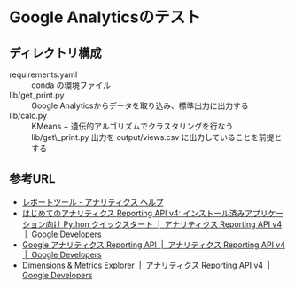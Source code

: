 # Google Analyticsのテスト

## ディレクトリ構成
<dl>
  <dt>requirements.yaml</dt>
  <dd>conda の環境ファイル</dd>

  <dt>lib/get_print.py</dt>
  <dd>Google Analyticsからデータを取り込み、標準出力に出力する</dd>

  <dt>lib/calc.py</dt>
  <dd>
    KMeans + 遺伝的アルゴリズムでクラスタリングを行なう<br>
    lib/get\_print.py 出力を output/views.csv に出力していることを前提とする
  </dd>
</dl>

## 参考URL
* [レポートツール - アナリティクス ヘルプ](https://support.google.com/analytics/topic/6175347?hl=ja&ref_topic=1727148 "レポートツール - アナリティクス ヘルプ")
* [はじめてのアナリティクス Reporting API v4: インストール済みアプリケーション向け Python クイックスタート  |  アナリティクス Reporting API v4  |  Google Developers](https://developers.google.com/analytics/devguides/reporting/core/v4/quickstart/installed-py "はじめてのアナリティクス Reporting API v4: インストール済みアプリケーション向け Python クイックスタート  |  アナリティクス Reporting API v4  |  Google Developers")
* [Google アナリティクス Reporting API  |  アナリティクス Reporting API v4  |  Google Developers](https://developers.google.com/analytics/devguides/reporting/core/v4/rest/ "Google アナリティクス Reporting API  |  アナリティクス Reporting API v4  |  Google Developers")
* [Dimensions & Metrics Explorer  |  アナリティクス Reporting API v4  |  Google Developers](https://developers.google.com/analytics/devguides/reporting/core/dimsmets "Dimensions & Metrics Explorer  |  アナリティクス Reporting API v4  |  Google Developers")
